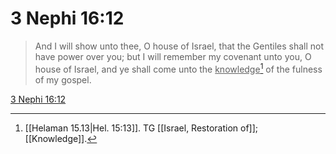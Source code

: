# 3 Nephi 16:12

> And I will show unto thee, O house of Israel, that the Gentiles shall not have power over you; but I will remember my covenant unto you, O house of Israel, and ye shall come unto the <u>knowledge</u>[^a] of the fulness of my gospel.

[3 Nephi 16:12](https://www.churchofjesuschrist.org/study/scriptures/bofm/3-ne/16?lang=eng&id=p12#p12)


[^a]: [[Helaman 15.13|Hel. 15:13]]. TG [[Israel, Restoration of]]; [[Knowledge]].
